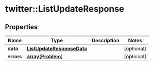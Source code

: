# twitter::ListUpdateResponse


## Properties
Name | Type | Description | Notes
------------ | ------------- | ------------- | -------------
**data** | [**ListUpdateResponseData**](ListUpdateResponse_data.md) |  | [optional] 
**errors** | [**array[Problem]**](Problem.md) |  | [optional] 


